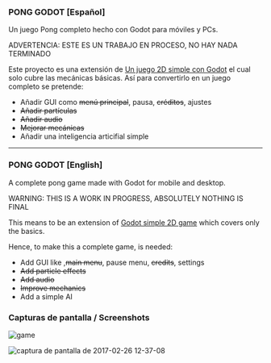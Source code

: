 
### PONG GODOT [Español]

Un juego Pong completo hecho con Godot para móviles y PCs.

ADVERTENCIA: ESTE ES UN TRABAJO EN PROCESO, NO HAY NADA TERMINADO

Este proyecto es una extensión de [Un juego 2D simple con Godot](http://docs.godotengine.org/en/stable/tutorials/step_by_step/simple_2d_game.html) el cual solo cubre las mecánicas básicas.
Así para convertirlo en un juego completo se pretende:
* Añadir GUI como ~~menú principal~~, pausa, ~~créditos~~, ajustes
* ~~Añadir partículas~~
* ~~Añadir audio~~
* ~~Mejorar mecánicas~~
* Añadir una inteligencia articifial simple

___

### PONG GODOT [English]

A complete pong game made with Godot for mobile and desktop.

WARNING: THIS IS A WORK IN PROGRESS, ABSOLUTELY NOTHING IS FINAL

This means to be an extension of [Godot simple 2D game](http://docs.godotengine.org/en/stable/tutorials/step_by_step/simple_2d_game.html) which covers only the basics.

Hence, to make this a complete game, is needed:
* Add GUI like ,~~main menu~~, pause menu, ~~credits~~, settings
* ~~Add particle effects~~
* ~~Add audio~~
* ~~Improve mechanics~~
* Add a simple AI

### Capturas de pantalla / Screenshots

![game](https://cloud.githubusercontent.com/assets/18577412/23342027/8eb82b60-fc20-11e6-975a-67623f6cb9fc.png)

![captura de pantalla de 2017-02-26 12-37-08](https://cloud.githubusercontent.com/assets/18577412/23342036/9dd35c6e-fc20-11e6-8fbc-2abe74b0ac70.png)
